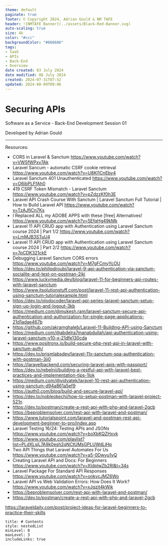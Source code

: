 ```yaml
---
theme: default
paginate: true
footer: © Copyright 2024, Adrian Gould & NM TAFE
header: ![NMTAFE Banner](../assets/Black-Red-Banner.svg)
auto-scaling: true
size: 4k
color: "#ccc"
backgroundColor: "#060606"
tags:
- SaaS
- APIs
- Back-End
- Overview
date created: 03 July 2024
date modified: 08 July 2024
created: 2024-07-31T07:52
updated: 2024-08-09T09:06
---
```


# Securing APIs
Software as a Service - Back-End Development
Session 01

Developed by Adrian Gould

---

Resources:

- CORS in Laravel & Sanctum https://www.youtube.com/watch?v=VW5fWPxv7Ak
- Laravel Sancum - automatic CSRF cookie retrieval https://www.youtube.com/watch?v=U8Kl1CnEby4
- Laravel Sanctum 401 Unauthenticated https://www.youtube.com/watch?v=O6ibPLFfAh0
- 419 CSRF Token Mismatch - Laravel Sanctum https://www.youtube.com/watch?v=pZdzzKf0h3E
- Laravel API Crash Course With Sanctum | Laravel Sanctum Full Tutorial | How to Build Laravel API https://www.youtube.com/watch?v=TzAJfjCn7Ks
- I Replaced ALL my ADOBE APPS with these [free] Alternatives! https://www.youtube.com/watch?v=5EfqHg49kMk
- Laravel 11 API CRUD app with Authentication using Laravel Sanctum course 2024 | Part 1/2 https://www.youtube.com/watch?v=LmMJB3STuU4
- Laravel 11 API CRUD app with Authentication using Laravel Sanctum course 2024 | Part 2/2 https://www.youtube.com/watch?v=7pCDK321ckE
- Debugging Laravel Sanctum CORS errors https://www.youtube.com/watch?v=M7gFCmyYcOU
- https://dev.to/philipdroubi/laravel-9-api-authentication-via-sanctum-socialite-and-test-on-postman-2iki
- https://www.luckymedia.dev/blog/laravel-11-for-beginners-api-routes-with-laravel-sanctum
- https://www.itsolutionstuff.com/post/laravel-11-rest-api-authentication-using-sanctum-tutorialexample.html
- https://dev.to/olodocoder/laravel-api-series-laravel-sanctum-setup-sign-up-login-and-logout-3kb
- https://medium.com/@mukesh.ram/laravel-sanctum-secure-api-authentication-and-authorization-for-single-page-applications-21d1adae467b
- https://github.com/akramghaleb/Laravel-11-Building-API-using-Sanctum
- https://medium.com/@abdelra7manabdullah/api-authentication-using-laravel-sanctum-v10-x-21dfe130cda
- https://www.positronx.io/build-secure-php-rest-api-in-laravel-with-sanctum-auth/
- https://dev.to/prismlabsdev/laravel-11x-sanctum-spa-authentication-with-postman-3ji0
- https://laravelbackend.com/securing-laravel-apis-with-passport/
- https://dev.to/rebelnii/building-a-restful-api-with-laravel-best-practices-and-implementation-tips-1lok
- https://medium.com/@vidvatek/laravel-10-rest-api-authentication-using-sanctum-d94a861a5ef9
- https://auth0.com/blog/build-and-secure-laravel-api/
- https://dev.to/nobleokechi/how-to-setup-postman-with-laravel-project-521n
- https://dev.to/postman/create-a-rest-api-with-php-and-laravel-2gcb
- https://beproblemsolver.com/rest-api-with-laravel-and-postman/
- https://www.tutorialspoint.com/laravel-and-postman-rest-api-development-beginner-to-pro/index.asp
- Laravel Testing 16/24: Testing APIs and JSONs https://www.youtube.com/watch?v=boXbKQZHxvk
- https://www.youtube.com/playlist?list=PLdXLsjL7A9k0esh2qNCtUMsGPLUWdLjHp
- Two API Things that Laravel Automates For Us https://www.youtube.com/watch?v=a5-0Dwyu1vQ
- Creating Laravel API and Docs: For Beginners https://www.youtube.com/watch?v=XIdplwZb2RI&t=34s
- Laravel Package For Standard API Responses https://www.youtube.com/watch?v=onkvcJMZ6Wo
- Laravel API vs Web Validation Errors: How Does It Work? https://www.youtube.com/watch?v=xJqzjt4kWjk
- https://beproblemsolver.com/rest-api-with-laravel-and-postman/
- https://dev.to/postman/create-a-rest-api-with-php-and-laravel-2gcb

https://laraveldaily.com/post/project-ideas-for-laravel-beginners-to-practice-their-skills




```table-of-contents
title: # Contents
style: nestedList
minLevel: 0
maxLevel: 3
includeLinks: true
```
